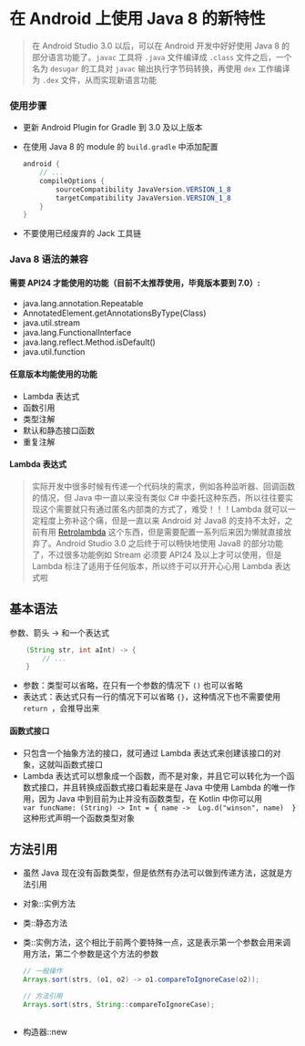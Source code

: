 # 在 Android 上使用 Java 8 的新特性
> 在 Android Studio 3.0 以后，可以在 Android 开发中好好使用 Java 8 的部分语言功能了。`javac` 工具将 `.java` 文件编译成 `.class` 文件之后，一个名为 `desugar` 的工具对 `javac` 输出执行字节码转换，再使用 `dex` 工作编译为 `.dex` 文件，从而实现新语言功能

### 使用步骤
* 更新 Android Plugin for Gradle 到 3.0 及以上版本
* 在使用 Java 8 的 module 的 `build.gradle` 中添加配置

    ```java
    android {
        // ...
        compileOptions {
            sourceCompatibility JavaVersion.VERSION_1_8
            targetCompatibility JavaVersion.VERSION_1_8
        }
    }
    ```

* 不要使用已经废弃的 Jack 工具链 
### Java 8 语法的兼容

#### 需要 API24 才能使用的功能（目前不太推荐使用，毕竟版本要到 7.0）:
* java.lang.annotation.Repeatable
* AnnotatedElement.getAnnotationsByType(Class)
* java.util.stream
* java.lang.FunctionalInterface
* java.lang.reflect.Method.isDefault()
* java.util.function
#### 任意版本均能使用的功能
* Lambda 表达式
* 函数引用
* 类型注解
* 默认和静态接口函数
* 重复注解

#### Lambda 表达式

> 实际开发中很多时候有传递一个代码块的需求，例如各种监听器、回调函数的情况，但 Java 中一直以来没有类似 C# 中委托这种东西，所以往往要实现这个需要就只有通过匿名内部类的方式了，难受！！！Lambda 就可以一定程度上弥补这个痛，但是一直以来 Android 对 Java8 的支持不太好，之前有用 [Retrolambda](https://github.com/orfjackal/retrolambda) 这个东西，但是需要配置一系列后来因为懒就直接放弃了。Android Studio 3.0 之后终于可以畅快地使用 Java8 的部分功能了，不过很多功能例如 Stream 必须要 API24 及以上才可以使用，但是 Lambda 标注了适用于任何版本，所以终于可以开开心心用 Lambda 表达式啦

## 基本语法
参数、箭头 -> 和一个表达式
```Java
    (String str, int aInt) -> {
        // ...
    }
```
* 参数：类型可以省略，在只有一个参数的情况下 `()` 也可以省略
* 表达式：表达式只有一行的情况下可以省略 `{}`，这种情况下也不需要使用 `return `，会推导出来

#### 函数式接口
* 只包含一个抽象方法的接口，就可通过 Lambda 表达式来创建该接口的对象，这就叫函数式接口
* Lambda 表达式可以想象成一个函数，而不是对象，并且它可以转化为一个函数式接口，并且转换成函数式接口看起来是在 Java 中使用 Lambda 的唯一作用，因为 Java 中到目前为止并没有函数类型，在 Kotlin 中你可以用 `        var funcName: (String) -> Int = { name ->  Log.d("winson", name)  }
  ` 这种形式声明一个函数类型对象
## 方法引用
* 虽然 Java 现在没有函数类型，但是依然有办法可以做到传递方法，这就是方法引用
* 对象::实例方法
* 类::静态方法
* 类::实例方法，这个相比于前两个要特殊一点，这是表示第一个参数会用来调用方法，第二个参数是这个方法的参数

    ```Java
    // 一般操作
    Arrays.sort(strs, (o1, o2) -> o1.compareToIgnoreCase(o2));
    
    // 方法引用
    Arrays.sort(strs, String::compareToIgnoreCase);
        
    ```

* 构造器::new